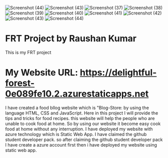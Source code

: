 ![Screenshot (44)](https://user-images.githubusercontent.com/110817289/195694809-69863919-afc7-48d5-bac0-2095d3f8e693.png)
![Screenshot (43)](https://user-images.githubusercontent.com/110817289/195694826-580c29b2-38e2-45c4-8dd1-bd3c786cf651.png)
![Screenshot (37)](https://user-images.githubusercontent.com/110817289/195694895-bae10b4b-be7c-445f-8736-01813cad654b.png)
![Screenshot (38)](https://user-images.githubusercontent.com/110817289/195694968-b728b131-8335-42af-a85a-7ddff53b75b4.png)
![Screenshot (39)](https://user-images.githubusercontent.com/110817289/195694996-14f39032-af34-4275-b369-12da25b7e569.png)
![Screenshot (40)](https://user-images.githubusercontent.com/110817289/195695028-dad79e5a-5045-4ee0-9db3-80f00de99abe.png)
![Screenshot (41)](https://user-images.githubusercontent.com/110817289/195695044-625e86c0-81e8-4816-a450-9d41cad8d05b.png)
![Screenshot (42)](https://user-images.githubusercontent.com/110817289/195695069-60f19c01-c223-469b-ab94-9f8533fdc63a.png)
![Screenshot (43)](https://user-images.githubusercontent.com/110817289/195695087-9ade4573-c53e-4d05-9222-e3e9d9a0d591.png)
![Screenshot (44)](https://user-images.githubusercontent.com/110817289/195695103-823be584-287c-40d7-abbe-c012e3c8311d.png)
# FRT Project by Raushan Kumar
This is my FRT project 
# My Website URL: https://delightful-forest-0e089fe10.2.azurestaticapps.net

I have created a food bllog website which is "Blog-Store: by using the language HTML, CSS and JavaScript. Here in this project I will provide the tips and tricks for food recipes. this website will help the people who are unable to cook food at home. So by using our website it become easy cook food at home without any interruption.
I have deployed my website with azure technology which is Static Web App. I have claimed the github student developer pack. so after claiming the github student developer pack I have create a azure account first then i have deployed my website using static web app.

